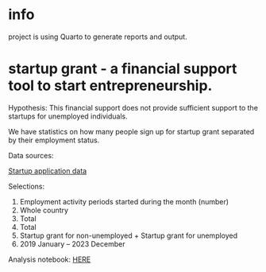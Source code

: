 # info

project is using Quarto to generate reports and output.

# startup grant - a financial support tool to start entrepreneurship.

Hypothesis: This financial support does not provide sufficient support to the startups for unemployed individuals.

We have statistics on how many people sign up for startup grant separated by their employment status.

Data sources:

[Startup application data](https://pxdata.stat.fi/PxWeb/pxweb/en/StatFin/StatFin__tyonv/statfin_tyonv_pxt_12u6.px/)

Selections:

1. Employment activity periods started during the month (number)
2. Whole country
3. Total
4. Total
5. Startup grant for non-unemployed + Startup grant for unemployed
6. 2019 January – 2023 December

Analysis notebook: [HERE](./_site/notebooks/COVID_time_analysis.html)
